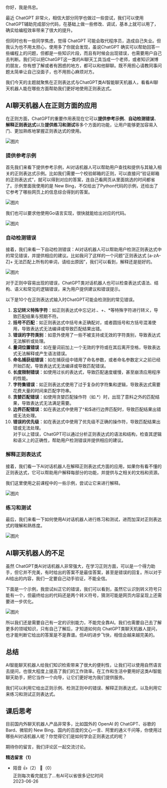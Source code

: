你好，我是伟忠。

最近 ChatGPT 非常火，相信大部分同学也做过一些尝试，我们可以使用 ChatGPT辅助完成部分代码，在基础上做一些修改、调试，基本上就可以用了，确实给编程效率带来了很大的提升。

但同时也有一些同学焦虑，觉得 ChatGPT 可能会取代程序员，造成自己失业。但我认为也不用太担心，使用多了你就会发现，虽说ChatGPT 确实可以帮助回答一些编程上的问题，但都是一些知识片段，而且有时候会出现错误，也需要用户自己去判断。我们可以把ChatGPT这一类的AI聊天工具当成一个老师，或者知识渊博的朋友，你有想了解或者有困惑的地方，都可以和他聊聊。既不用担心请教同事问题太简单让自己没面子，也不用担心麻烦对方。

我们今天的主题就聚焦在正则表达式与ChatGPT类AI智能聊天机器人，看看AI聊天机器人能在哪些方面帮助我们更好地使用正则表达式。

## AI聊天机器人在正则方面的应用

在正则方面，ChatGPT的重要作用表现在它可以**提供参考示例**、**自动检测错误**、**解释正则表达式**以及**提供练习和测试**等多个方面的功能，让用户能够更加容易入门、更加熟练地掌握正则表达式的使用。

![图片](https://static001.geekbang.org/resource/image/a6/5f/a6122439f3e28d2c84b7d0de9ac3cd5f.png?wh=1426x550)

### 提供参考示例

首先我们来看下提供参考示例，AI对话机器人可以帮助用户查找和提供与其输入相关的正则表达式示例。比如我们需要一个校验邮箱的正则，可以直接问“验证邮箱的正则表达式”，就可以得到对应的答案，连自己看网页从里面挑选的时间都省了。示例里面我使用的是 New Bing，不仅给出了Python代码的示例，还给出了它参考了哪些网页上的信息综合得到的答案。

![图片](https://static001.geekbang.org/resource/image/26/bc/2647449d646404dec433b404ce136dbc.png?wh=942x1050)

我们也可以要求他使用Go语言实现，很快就能给出对应的代码。

![图片](https://static001.geekbang.org/resource/image/2e/c6/2e374c9218b9fb133fe744911578ecc6.png?wh=964x1164)

### 自动检测错误

接着，我们来看一下自动检测错误：AI对话机器人可以帮助用户检测正则表达式中的常见错误，并提供相应的建议。比如我问了这样的一个问题“正则表达式 \[a-zA-Z]+ 无法匹配上所有的单词，请给出原因”，我们可以看到，解释还是挺好的。

![图片](https://static001.geekbang.org/resource/image/e2/38/e2767582b728ab2674e70478ce57c138.png?wh=974x894)

对于正则中容易出现的错误，ChatGPT类对话机器人也可以检查表达式语法、结构、语义和常见的逻辑错误，来为用户提供建议和错误提示。

以下是10个在正则表达式输入时ChatGPT可能会检测到的常见错误。

01. **忘记转义特殊字符**：如正则表达式中忘记对.、+、\*等特殊字符进行转义，导致匹配结果与预期不符。
02. **括号不匹配**：如正则表达式中括号未正确配对，或者圆括号和方括号混淆使用，导致表达式无法编译或导致匹配结果出错。
03. **错误的字符类别**：如意外使用了一些不被支持或无效的字符类别，导致表达式无法解析或处理。
04. **量词位置错误**：如在量词前加上一个无效的字符或在其后离开空格，导致表达式无法解释或产生语法错误。
05. **命名捕获组错误**：如在捕获组中错用了命名参数，或者命名参数定义之前已经开始匹配，导致表达式无法编译或导致匹配错误。
06. **长度限制错误**：如使用过长的表达式，导致匹配速度缓慢，甚至崩溃应用程序的性能。
07. **字符集错误**：如正则表达式使用了过于复杂的字符集和逻辑，导致表达式需要花费大量的时间来匹配字符串。
08. **贪婪匹配错误**：如使用贪婪匹配操作符（如.\*）时，出现了意料之外的匹配结果，导致表达式无法满足需要。
09. **边界匹配错误**：如在表达式中使用了^和$进行边界匹配时，导致匹配结果出错或无法处理。
10. **错误的优先级**：如在表达式中使用了优先级不正确的操作符，导致匹配结果出错或无法处理。  
    对于以上错误，ChatGPT可以通过分析正则表达式的语法和结构，检查其逻辑和语义上的正确性，帮助用户检测错误并提供相应的建议。

### 解释正则表达式

接着，我们看一下AI对话机器人在解释正则表达式方面的应用，如果你有看不懂的正则表达式，它可以帮助用户解释每部分的功能，并提供与之相关的文档和资源。

我们这里使用之前课程中的一些示例，尝试让它来进行解释。

![图片](https://static001.geekbang.org/resource/image/0a/bf/0a01d16f7e02fb678cb2831b430cb6bf.png?wh=950x840)

### 练习和测试

最后，我们来看一下如何使用AI对话机器人进行练习和测试，进而加深对正则表达式的理解和熟练度。

![图片](https://static001.geekbang.org/resource/image/69/24/69d9a509994b8831cc867ae77cc76c24.png?wh=1136x1052)

## AI聊天机器人的不足

虽然 ChatGPT类AI对话机器人非常强大，在学习正则方面，可以是一个得力助手，但它并不完美，有时给出的答案不是最佳答案，甚至是错误的回复。所以对于AI给出的内容，我们一定要自己动手验证，不能全信。

下面是一个示例，我尝试纠正它的错误，我们可以看到，虽然它认识到转义符号只能有一个，但最终给出的代码还是两个转义符号，猜测可能是网页内容呈现上还需要进一步优化。

![图片](https://static001.geekbang.org/resource/image/23/78/23af390624ca0a021f6e5a362df30678.png?wh=974x1052)

所以我们还是需要自己有一定的识别能力，不能完全靠AI。我们也需要自己去了解更多的领域知识，只有自己了解后，才知道如何向 ChatGPT类聊天机器人提问，也才能判断它给出的答案是不是靠谱。但AI的进步飞快，相信会越来越完美的。

## 总结

AI智能聊天机器人给我们知识检索带来了很大的便利性，让我们可以使用自然语言去提问，也很大程度上提高了我们的工作效率。在工作和生活中要用好这类AI智能聊天助手，把它当作一个向导，让它们更好地为我们提供服务。

我们可以利用它给出正则示例、检测正则中的错误、解释正则表达式，以及利用它来练习和测试正则表达式。

## 课后思考

目前国内外聊天机器人产品非常多，比如国外的 OpenAI 的 ChatGPT、谷歌的 Bard、微软的 New Bing、国内的百度的文心一言、阿里的通义千问等，你使用过哪些AI对话机器人呢？你觉得它们是如何学会正则表达式的呢？

期待你的留言，我们评论区一起交流讨论。
<div><strong>精选留言（1）</strong></div><ul>
<li><span>陌音</span> 👍（2） 💬（0）<div>正则每次看完就忘了…有AI可以省很多记忆时间</div>2023-06-26</li><br/>
</ul>